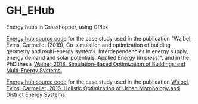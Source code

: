 # GH_EHub
Energy hubs in Grasshopper, using CPlex

[Energy hub source code](../master/UrbanFormEHub) for the case study used in the publication "Waibel, Evins, Carmeliet (2019), Co-simulation and optimization of building geometry and multi-energy systems. Interdependencies in energy supply, energy demand and solar potentials. Applied Energy (in press)", and in the PhD thesis [Waibel, 2018. Simulation-Based Optimization of Buildings and Multi-Energy Systems.](https://www.research-collection.ethz.ch/handle/20.500.11850/307674)

[Energy hub source code](../master/UrbanMorphologyEHub) for the case study used in the publication [Waibel, Evins, Carmeliet, 2016. Holistic Optimization of Urban Morphology and District Energy Systems.](https://www.researchgate.net/publication/323345060_Holistic_Optimization_of_Urban_Morphology_and_District_Energy_Systems?_sg=gNGbVsHGWdA9lyGfWLVHXNPfY8ESHpsez6lQFuifOEtGTfTZ8-hktfItwj0tPCFoqgv3TuUBCNYeYkgpkSqiOeOFByvyKjSy05Fdr0ZW.RCPOwdnnSYQdTPiA233ui66rWiMEe7O9A3ttr3Q45uszBg_Y4R3NkRxPQDKsNg2fnEvwe9g_WPxGFVNOjzKrbg)
